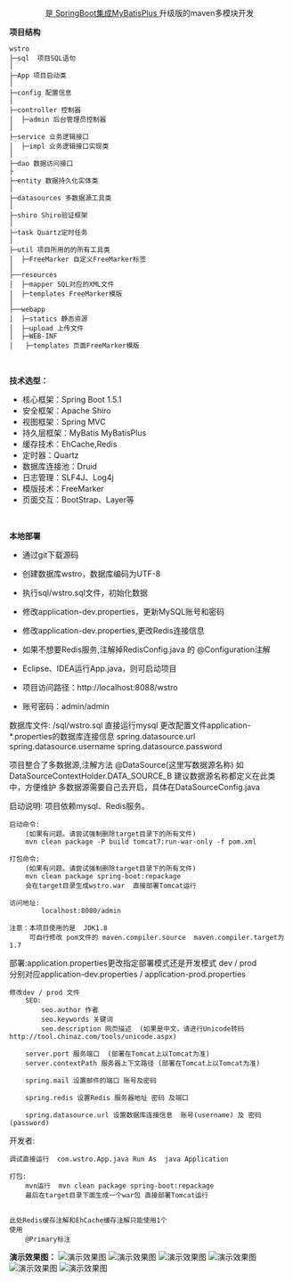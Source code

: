 ﻿<p align="center">
  是<a href="https://git.oschina.net/zhousiwei/springboot_mybatisplus">
	SpringBoot集成MyBatisPlus
  </a> 升级版的maven多模块开发
</p>


**项目结构** 
```
wstro
├─sql  项目SQL语句
│ 
├─App 项目启动类
│
├─config 配置信息
│
├─controller 控制器
│  ├─admin 后台管理员控制器
│ 
├─service 业务逻辑接口
│  ├─impl 业务逻辑接口实现类
│
├─dao 数据访问接口
├
├─entity 数据持久化实体类
│
├─datasources 多数据源工具类
│
├─shiro Shiro验证框架
│ 
├─task Quartz定时任务
│ 
├─util 项目所用的的所有工具类
│  ├─FreeMarker 自定义FreeMarker标签
│  
├──resources 
│  ├─mapper SQL对应的XML文件
│  ├─templates FreeMarker模版
│  
├──webapp
│  ├─statics 静态资源
│  ├─upload 上传文件
│  ├─WEB-INF
│	├─templates 页面FreeMarker模版

```
<br> 


**技术选型：** 
- 核心框架：Spring Boot 1.5.1
- 安全框架：Apache Shiro
- 视图框架：Spring MVC
- 持久层框架：MyBatis MyBatisPlus
- 缓存技术：EhCache,Redis
- 定时器：Quartz
- 数据库连接池：Druid
- 日志管理：SLF4J、Log4j
- 模版技术：FreeMarker
- 页面交互：BootStrap、Layer等
<br> 


 **本地部署**
- 通过git下载源码
- 创建数据库wstro，数据库编码为UTF-8
- 执行sql/wstro.sql文件，初始化数据
- 修改application-dev.properties，更新MySQL账号和密码


- 修改application-dev.properties,更改Redis连接信息
- 如果不想要Redis服务,注解掉RedisConfig.java	的 @Configuration注解

- Eclipse、IDEA运行App.java，则可启动项目
- 项目访问路径：http://localhost:8088/wstro
- 账号密码：admin/admin



数据库文件: /sql/wstro.sql  直接运行mysql
   			更改配置文件application-*.properties的数据库连接信息
			spring.datasource.url
			spring.datasource.username
			spring.datasource.password
			
项目整合了多数据源,注解方法  @DataSource(这里写数据源名称) 如 DataSourceContextHolder.DATA_SOURCE_B 建议数据源名称都定义在此类中，方便维护
多数据源需要自己去开启，具体在DataSourceConfig.java
						


启动说明:
	项目依赖mysql、Redis服务。

	启动命令:
		(如果有问题。请尝试强制删除target目录下的所有文件)
		mvn clean package -P build tomcat7:run-war-only -f pom.xml
	
	打包命令:
		(如果有问题。请尝试强制删除target目录下的所有文件)
		mvn clean package spring-boot:repackage
		会在target目录生成wstro.war  直接部署Tomcat运行
	
	访问地址:
			localhost:8080/admin
			
	注意：本项目使用的是  JDK1.8 
		 可自行修改 pom文件的 maven.compiler.source  maven.compiler.target为1.7




部署:application.properties更改指定部署模式还是开发模式 dev / prod  
        分别对应application-dev.properties  /  application-prod.properties


	修改dev / prod 文件 
		SEO:
			seo.author 作者
			seo.keywords 关键词
			seo.description 网页描述  (如果是中文，请进行Unicode转码  http://tool.chinaz.com/tools/unicode.aspx)
		
		server.port 服务端口  (部署在Tomcat上以Tomcat为准)
		server.contextPath 服务器上下文路径 (部署在Tomcat上以Tomcat为准)
		
		spring.mail 设置邮件的端口 账号及密码
		
		spring.redis 设置Redis 服务器地址 密码 及端口
		
		spring.datasource.url 设置数据库连接信息  账号(username) 及 密码(password)


开发者:
	
	调试直接运行  com.wstro.App.java Run As  java Application
	
	打包:
		mvn运行  mvn clean package spring-boot:repackage
		最后在target目录下面生成一个war包 直接部署Tomcat运行
	
	
	此处Redis缓存注解和EhCache缓存注解只能使用1个
	使用
		@Primary标注




**演示效果图：**
![演示效果图](https://raw.githubusercontent.com/JoeyBling/JoeyBling.github.io/master/screenshots/20170711085331.png "在这里输入图片标题")
![演示效果图](https://raw.githubusercontent.com/JoeyBling/JoeyBling.github.io/master/screenshots/20170711085520.png "在这里输入图片标题")
![演示效果图](https://github.com/JoeyBling/JoeyBling.github.io/blob/master/screenshots/20170711093453.png?raw=true "在这里输入图片标题")
![演示效果图](https://raw.githubusercontent.com/JoeyBling/JoeyBling.github.io/master/screenshots/20170711093508.png "在这里输入图片标题")
![演示效果图](https://raw.githubusercontent.com/JoeyBling/JoeyBling.github.io/master/screenshots/20170711093523.png "在这里输入图片标题")
![演示效果图](https://raw.githubusercontent.com/JoeyBling/JoeyBling.github.io/master/screenshots/20170711093544.png "在这里输入图片标题")